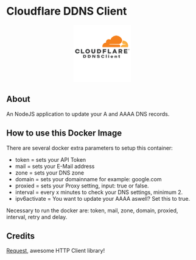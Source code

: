 # Cloudflare DDNS Client

<p align="center">
  <img src="https://raw.githubusercontent.com/BenediktBertsch/Cloudflare_DDNS/master/logo.png" width="150">
</p>

## About
An NodeJS application to update your A and AAAA DNS records.

## How to use this Docker Image
There are several docker extra parameters to setup this container: 
* token = sets your API Token
* mail = sets your E-Mail address
* zone = sets your DNS zone 
* domain = sets your domainname for example: google.com
* proxied = sets your Proxy setting, input: true or false.
* interval = every x minutes to check your DNS settings, minimum 2.
* ipv6activate = You want to update your AAAA aswell? Set this to true.

Necessary to run the docker are: token, mail, zone, domain, proxied, interval, retry and delay.

## Credits
[Request](https://github.com/request/request), awesome HTTP Client library!
